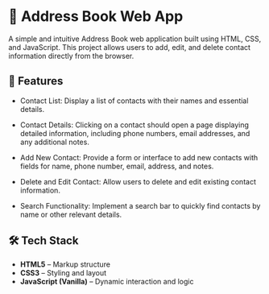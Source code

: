 # 📒 Address Book Web App

A simple and intuitive Address Book web application built using HTML, CSS, and JavaScript. This project allows users to add, edit, and delete contact information directly from the browser.

## 🚀 Features

- Contact List: Display a list of contacts with their names and essential details.

- Contact Details: Clicking on a contact should open a page displaying detailed information, including phone numbers, email addresses, and any additional notes.

- Add New Contact: Provide a form or interface to add new contacts with fields for name, phone number, email, address, and notes.

- Delete and Edit Contact: Allow users to delete and edit existing contact information.

- Search Functionality: Implement a search bar to quickly find contacts by name or other relevant details.

## 🛠️ Tech Stack

- **HTML5** – Markup structure
- **CSS3** – Styling and layout
- **JavaScript (Vanilla)** – Dynamic interaction and logic
